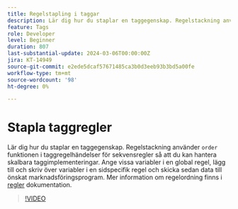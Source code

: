 ```yaml
---
title: Regelstapling i taggar
description: Lär dig hur du staplar en taggegenskap. Regelstackning använder ordningsfunktionen i taggregelhändelser till sekvensregler så att du kan hantera skalbara taggimplementeringar.
feature: Tags
role: Developer
level: Beginner
duration: 807
last-substantial-update: 2024-03-06T00:00:00Z
jira: KT-14949
source-git-commit: e2ede5dcaf57671485ca3b0d3eeb93b3bd5a00fe
workflow-type: tm+mt
source-wordcount: '98'
ht-degree: 0%

---
```


# Stapla taggregler

Lär dig hur du staplar en taggegenskap. Regelstackning använder `order` funktionen i taggregelhändelser för sekvensregler så att du kan hantera skalbara taggimplementeringar. Ange vissa variabler i en global regel, lägg till och skriv över variabler i en sidspecifik regel och skicka sedan data till önskat marknadsföringsprogram. Mer information om regelordning finns i [regler](https://experienceleague.adobe.com/docs/experience-platform/tags/ui/rules.html#rule-ordering) dokumentation.

>[!VIDEO](https://video.tv.adobe.com/v/3427710/?learn=on)
